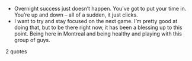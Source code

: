  - Overnight success just doesn’t happen. You’ve got to put your time in. You’re up and down – all of a sudden, it just clicks.
 - I want to try and stay focused on the next game. I’m pretty good at doing that, but to be there right now, it has been a blessing up to this point. Being here in Montreal and being healthy and playing with this group of guys.

2 quotes